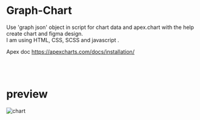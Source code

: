 # Graph-Chart
Use 'graph json' object in script for chart data and apex.chart with the help create chart and figma design.
<br/>
I am using HTML, CSS, SCSS and javascript .
<br/>

Apex doc https://apexcharts.com/docs/installation/

<br/>
<br/>

# preview
![chart](https://user-images.githubusercontent.com/101393695/232256482-ccb094d5-5a2f-4ef3-8657-196416b523fe.png)
